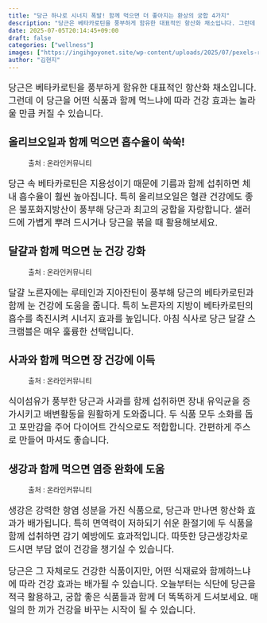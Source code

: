 ```yaml
---
title: "당근 하나로 시너지 폭발! 함께 먹으면 더 좋아지는 환상의 궁합 4가지"
description: "당근은 베타카로틴을 풍부하게 함유한 대표적인 항산화 채소입니다. 그런데 이 당근을 어떤 식품과 함께 먹느냐에 따라 건강 효과는 놀라울 만큼 커질 수 있습니다."
date: 2025-07-05T20:14:45+09:00
draft: false
categories: ["wellness"]
images: ["https://ingihgoyonet.site/wp-content/uploads/2025/07/pexels-ron-lach-10048321-1-1024x683.jpg", "https://ingihgoyonet.site/wp-content/uploads/2025/07/pexels-alesiakozik-6544488-1-683x1024.jpg", "https://ingihgoyonet.site/wp-content/uploads/2025/07/pexels-suzyhazelwood-1510392-1024x576.jpg", "https://ingihgoyonet.site/wp-content/uploads/2025/07/pexels-pixabay-161556-1-1024x683.jpg"]
author: "김현지"
---
```


<p style="font-size:18px">당근은 베타카로틴을 풍부하게 함유한 대표적인 항산화 채소입니다. 그런데 이 당근을 어떤 식품과 함께 먹느냐에 따라 건강 효과는 놀라울 만큼 커질 수 있습니다.</p> <h2 >올리브오일과 함께 먹으면 흡수율이 쑥쑥!</h2> <figure ><img src="https://ingihgoyonet.site/wp-content/uploads/2025/07/pexels-ron-lach-10048321-1-1024x683.jpg" alt="" style="aspect-ratio:16/9;object-fit:cover"/><figcaption >출처 : 온라인커뮤니티</figcaption></figure> <p style="font-size:18px">당근 속 베타카로틴은 지용성이기 때문에 기름과 함께 섭취하면 체내 흡수율이 훨씬 높아집니다. 특히 올리브오일은 혈관 건강에도 좋은 불포화지방산이 풍부해 당근과 최고의 궁합을 자랑합니다. 샐러드에 가볍게 뿌려 드시거나 당근을 볶을 때 활용해보세요.</p> <h2 >달걀과 함께 먹으면 눈 건강 강화</h2> <figure ><img src="https://ingihgoyonet.site/wp-content/uploads/2025/07/pexels-alesiakozik-6544488-1-683x1024.jpg" alt="" style="aspect-ratio:16/9;object-fit:cover"/><figcaption >출처 : 온라인커뮤니티</figcaption></figure> <p style="font-size:18px">달걀 노른자에는 루테인과 지아잔틴이 풍부해 당근의 베타카로틴과 함께 눈 건강에 도움을 줍니다. 특히 노른자의 지방이 베타카로틴의 흡수를 촉진시켜 시너지 효과를 높입니다. 아침 식사로 당근 달걀 스크램블은 매우 훌륭한 선택입니다.</p> <h2 >사과와 함께 먹으면 장 건강에 이득</h2> <figure ><img src="https://ingihgoyonet.site/wp-content/uploads/2025/07/pexels-suzyhazelwood-1510392-1024x576.jpg" alt="" style="aspect-ratio:16/9;object-fit:cover"/><figcaption >출처 : 온라인커뮤니티</figcaption></figure> <p style="font-size:18px">식이섬유가 풍부한 당근과 사과를 함께 섭취하면 장내 유익균을 증가시키고 배변활동을 원활하게 도와줍니다. 두 식품 모두 소화를 돕고 포만감을 주어 다이어트 간식으로도 적합합니다. 간편하게 주스로 만들어 마셔도 좋습니다.</p> <h2 >생강과 함께 먹으면 염증 완화에 도움</h2> <figure ><img src="https://ingihgoyonet.site/wp-content/uploads/2025/07/pexels-pixabay-161556-1-1024x683.jpg" alt="" style="aspect-ratio:16/9;object-fit:cover"/><figcaption >출처 : 온라인커뮤니티</figcaption></figure> <p style="font-size:18px">생강은 강력한 항염 성분을 가진 식품으로, 당근과 만나면 항산화 효과가 배가됩니다. 특히 면역력이 저하되기 쉬운 환절기에 두 식품을 함께 섭취하면 감기 예방에도 효과적입니다. 따뜻한 당근생강차로 드시면 부담 없이 건강을 챙기실 수 있습니다.</p> <p style="font-size:18px">당근은 그 자체로도 건강한 식품이지만, 어떤 식재료와 함께하느냐에 따라 건강 효과는 배가될 수 있습니다. 오늘부터는 식단에 당근을 적극 활용하고, 궁합 좋은 식품들과 함께 더 똑똑하게 드셔보세요. 매일의 한 끼가 건강을 바꾸는 시작이 될 수 있습니다.</p>